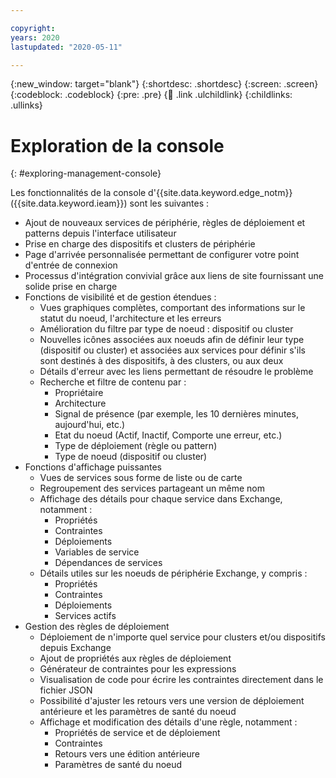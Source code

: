 ```yaml
---

copyright:
years: 2020
lastupdated: "2020-05-11"

---
```


{:new_window: target="blank"}
{:shortdesc: .shortdesc}
{:screen: .screen}
{:codeblock: .codeblock}
{:pre: .pre}
{:child: .link .ulchildlink}
{:childlinks: .ullinks}

# Exploration de la console
{: #exploring-management-console}

Les fonctionnalités de la console d'{{site.data.keyword.edge_notm}} ({{site.data.keyword.ieam}}) sont les suivantes :

* Ajout de nouveaux services de périphérie, règles de déploiement et patterns depuis l'interface utilisateur
* Prise en charge des dispositifs et clusters de périphérie
* Page d'arrivée personnalisée permettant de configurer votre point d'entrée de connexion
* Processus d'intégration convivial grâce aux liens de site fournissant une solide prise en charge
* Fonctions de visibilité et de gestion étendues :
  * Vues graphiques complètes, comportant des informations sur le statut du noeud, l'architecture et les erreurs
  * Amélioration du filtre par type de noeud : dispositif ou cluster
  * Nouvelles icônes associées aux noeuds afin de définir leur type (dispositif ou cluster) et associées aux services pour définir s'ils sont destinés à des dispositifs, à des clusters, ou aux deux 
  * Détails d'erreur avec les liens permettant de résoudre le problème
  * Recherche et filtre de contenu par : 
    * Propriétaire
    * Architecture 
    * Signal de présence (par exemple, les 10 dernières minutes, aujourd'hui, etc.)
    * Etat du noeud (Actif, Inactif, Comporte une erreur, etc.)
    * Type de déploiement (règle ou pattern)
    * Type de noeud (dispositif ou cluster)
* Fonctions d'affichage puissantes
  * Vues de services sous forme de liste ou de carte
  * Regroupement des services partageant un même nom
  * Affichage des détails pour chaque service dans Exchange, notamment : 
    * Propriétés
    * Contraintes
    * Déploiements
    * Variables de service
    * Dépendances de services
  * Détails utiles sur les noeuds de périphérie Exchange, y compris :
    * Propriétés
    * Contraintes 
    * Déploiements
    * Services actifs  
* Gestion des règles de déploiement
  * Déploiement de n'importe quel service pour clusters et/ou dispositifs depuis Exchange
  * Ajout de propriétés aux règles de déploiement
  * Générateur de contraintes pour les expressions 
  * Visualisation de code pour écrire les contraintes directement dans le fichier JSON
  * Possibilité d'ajuster les retours vers une version de déploiement antérieure et les paramètres de santé du noeud
  * Affichage et modification des détails d'une règle, notamment :
    * Propriétés de service et de déploiement
    * Contraintes
    * Retours vers une édition antérieure
    * Paramètres de santé du noeud
